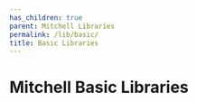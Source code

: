 ```yaml
---
has_children: true
parent: Mitchell Libraries
permalink: /lib/basic/
title: Basic Libraries
---
```

# Mitchell Basic Libraries

